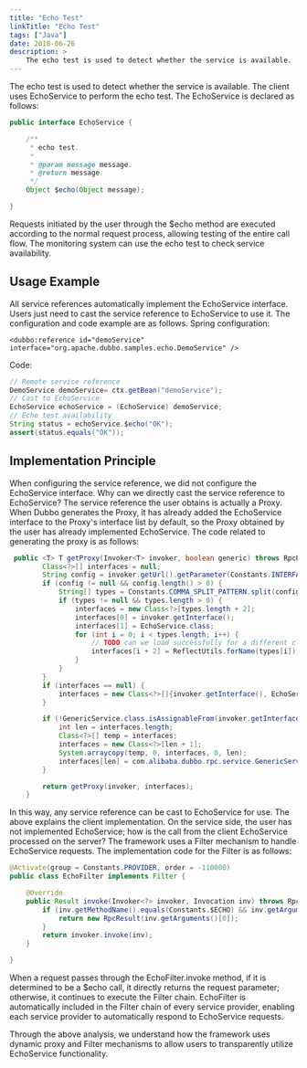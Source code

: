 ```yaml
---
title: "Echo Test"
linkTitle: "Echo Test"
tags: ["Java"]
date: 2018-06-26
description: >
    The echo test is used to detect whether the service is available.
---
```


The echo test is used to detect whether the service is available. The client uses EchoService to perform the echo test. The EchoService is declared as follows:

```Java
public interface EchoService {

    /**
     * echo test.
     *
     * @param message message.
     * @return message.
     */
    Object $echo(Object message);

}
```
Requests initiated by the user through the $echo method are executed according to the normal request process, allowing testing of the entire call flow. The monitoring system can use the echo test to check service availability.

## Usage Example

All service references automatically implement the EchoService interface. Users just need to cast the service reference to EchoService to use it. The configuration and code example are as follows. Spring configuration:

```
<dubbo:reference id="demoService" interface="org.apache.dubbo.samples.echo.DemoService" />
```
Code:

```Java
// Remote service reference
DemoService demoService= ctx.getBean("demoService");
// Cast to EchoService
EchoService echoService = (EchoService) demoService;
// Echo test availability
String status = echoService.$echo("OK");
assert(status.equals("OK"));
```
## Implementation Principle

When configuring the service reference, we did not configure the EchoService interface. Why can we directly cast the service reference to EchoService? The service reference the user obtains is actually a Proxy. When Dubbo generates the Proxy, it has already added the EchoService interface to the Proxy's interface list by default, so the Proxy obtained by the user has already implemented EchoService. The code related to generating the proxy is as follows:

```Java
 public <T> T getProxy(Invoker<T> invoker, boolean generic) throws RpcException {
        Class<?>[] interfaces = null;
        String config = invoker.getUrl().getParameter(Constants.INTERFACES);
        if (config != null && config.length() > 0) {
            String[] types = Constants.COMMA_SPLIT_PATTERN.split(config);
            if (types != null && types.length > 0) {
                interfaces = new Class<?>[types.length + 2];
                interfaces[0] = invoker.getInterface();
                interfaces[1] = EchoService.class;
                for (int i = 0; i < types.length; i++) {
                    // TODO can we load successfully for a different classloader?.
                    interfaces[i + 2] = ReflectUtils.forName(types[i]);
                }
            }
        }
        if (interfaces == null) {
            interfaces = new Class<?>[]{invoker.getInterface(), EchoService.class};
        }

        if (!GenericService.class.isAssignableFrom(invoker.getInterface()) && generic) {
            int len = interfaces.length;
            Class<?>[] temp = interfaces;
            interfaces = new Class<?>[len + 1];
            System.arraycopy(temp, 0, interfaces, 0, len);
            interfaces[len] = com.alibaba.dubbo.rpc.service.GenericService.class;
        }

        return getProxy(invoker, interfaces);
    }
```
In this way, any service reference can be cast to EchoService for use. The above explains the client implementation. On the service side, the user has not implemented EchoService; how is the call from the client EchoService processed on the server? The framework uses a Filter mechanism to handle EchoService requests. The implementation code for the Filter is as follows:

```Java
@Activate(group = Constants.PROVIDER, order = -110000)
public class EchoFilter implements Filter {

    @Override
    public Result invoke(Invoker<?> invoker, Invocation inv) throws RpcException {
        if (inv.getMethodName().equals(Constants.$ECHO) && inv.getArguments() != null && inv.getArguments().length == 1) {
            return new RpcResult(inv.getArguments()[0]);
        }
        return invoker.invoke(inv);
    }

}
```
When a request passes through the EchoFilter.invoke method, if it is determined to be a $echo call, it directly returns the request parameter; otherwise, it continues to execute the Filter chain. EchoFilter is automatically included in the Filter chain of every service provider, enabling each service provider to automatically respond to EchoService requests.

Through the above analysis, we understand how the framework uses dynamic proxy and Filter mechanisms to allow users to transparently utilize EchoService functionality.

